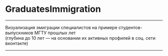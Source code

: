 # GraduatesImmigration


-------------------------------
Визуализация эмиграции специалистов на примере студентов-выпускников МГТУ прошлых лет <br/>
(глубина до 10 лет — на основании их активных профилей в соц. сети вконтакте)

-------------------------------
